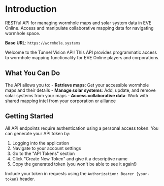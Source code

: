 # Introduction

RESTful API for managing wormhole maps and solar system data in EVE Online. Access and manipulate collaborative mapping data for navigating wormhole space.

<aside>
    <strong>Base URL</strong>: <code>https://wormhole.systems</code>
</aside>

 Welcome to the Tunnel Vision API! This API provides programmatic access to wormhole mapping functionality for EVE Online players and corporations.

 ## What You Can Do

 The API allows you to:
    - **Retrieve maps**: Get your accessible wormhole maps and their details
    - **Manage solar systems**: Add, update, and remove solar systems from your maps
    - **Access collaborative data**: Work with shared mapping intel from your corporation or alliance

## Getting Started

All API endpoints require authentication using a personal access token. You can generate your API token by:

1. Logging into the application
2. Navigate to your account settings
3. Go to the "API Tokens" section
4. Click "Create New Token" and give it a descriptive name
5. Copy the generated token (you won't be able to see it again!)

Include your token in requests using the `Authorization: Bearer {your-token}` header.

